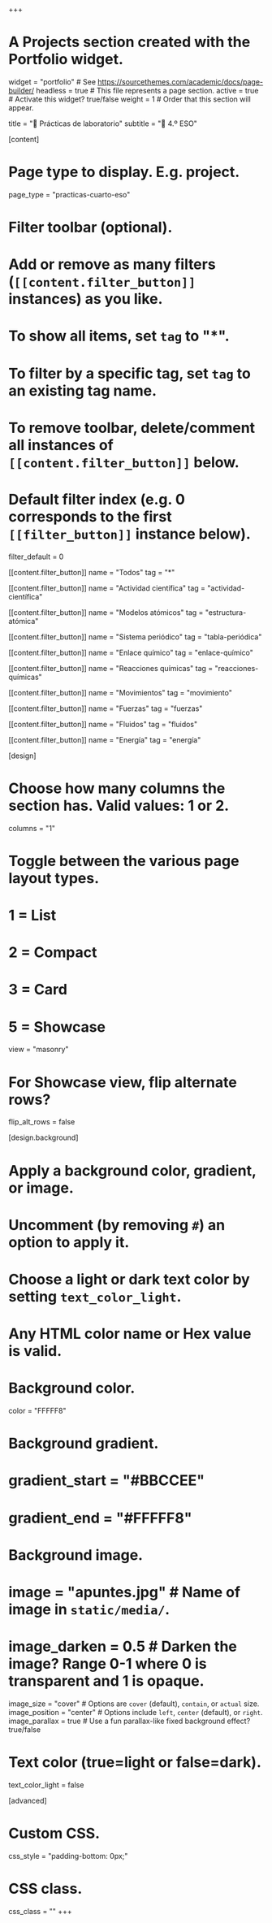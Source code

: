 +++
# A Projects section created with the Portfolio widget.
widget = "portfolio"  # See https://sourcethemes.com/academic/docs/page-builder/
headless = true  # This file represents a page section.
active = true  # Activate this widget? true/false
weight = 1  # Order that this section will appear.

title = "🧪 Prácticas de laboratorio"
subtitle = "📙 4.º ESO"

[content]
  # Page type to display. E.g. project.
  page_type = "practicas-cuarto-eso"

  # Filter toolbar (optional).
  # Add or remove as many filters (`[[content.filter_button]]` instances) as you like.
  # To show all items, set `tag` to "*".
  # To filter by a specific tag, set `tag` to an existing tag name.
  # To remove toolbar, delete/comment all instances of `[[content.filter_button]]` below.

  # Default filter index (e.g. 0 corresponds to the first `[[filter_button]]` instance below).
  filter_default = 0

  [[content.filter_button]]
    name = "Todos"
    tag = "*"

  [[content.filter_button]]
    name = "Actividad científica"
    tag = "actividad-científica"

  [[content.filter_button]]
    name = "Modelos atómicos"
    tag = "estructura-atómica"

  [[content.filter_button]]
    name = "Sistema periódico"
    tag = "tabla-periódica"

  [[content.filter_button]]
    name = "Enlace químico"
    tag = "enlace-químico"

  [[content.filter_button]]
    name = "Reacciones químicas"
    tag = "reacciones-químicas"

  [[content.filter_button]]
    name = "Movimientos"
    tag = "movimiento"

  [[content.filter_button]]
    name = "Fuerzas"
    tag = "fuerzas"

  [[content.filter_button]]
    name = "Fluidos"
    tag = "fluidos"

  [[content.filter_button]]
    name = "Energía"
    tag = "energía"

[design]
  # Choose how many columns the section has. Valid values: 1 or 2.
  columns = "1"

  # Toggle between the various page layout types.
  #   1 = List
  #   2 = Compact
  #   3 = Card
  #   5 = Showcase
  view = "masonry"

  # For Showcase view, flip alternate rows?
  flip_alt_rows = false

[design.background]
  # Apply a background color, gradient, or image.
  #   Uncomment (by removing `#`) an option to apply it.
  #   Choose a light or dark text color by setting `text_color_light`.
  #   Any HTML color name or Hex value is valid.

  # Background color.
  color = "FFFFF8"

  # Background gradient.
  # gradient_start = "#BBCCEE"
  # gradient_end = "#FFFFF8"

  # Background image.
  # image = "apuntes.jpg"  # Name of image in `static/media/`.
  # image_darken = 0.5  # Darken the image? Range 0-1 where 0 is transparent and 1 is opaque.
  image_size = "cover"  #  Options are `cover` (default), `contain`, or `actual` size.
  image_position = "center"  # Options include `left`, `center` (default), or `right`.
  image_parallax = true  # Use a fun parallax-like fixed background effect? true/false

  # Text color (true=light or false=dark).
  text_color_light = false

[advanced]
 # Custom CSS.
 css_style = "padding-bottom: 0px;"

 # CSS class.
 css_class = ""
+++


